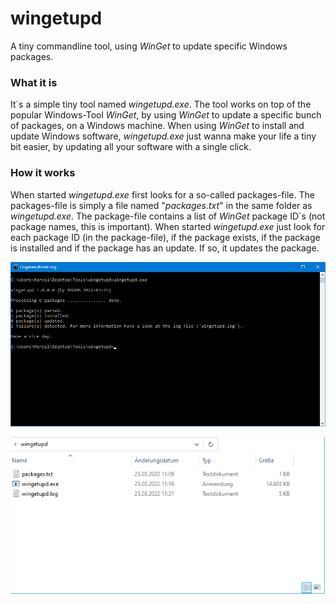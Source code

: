 # wingetupd
A tiny commandline tool, using _WinGet_ to update specific Windows packages.

### What it is
It´s a simple tiny tool named _wingetupd.exe_. The tool works on top of the popular Windows-Tool _WinGet_, by using _WinGet_ to update a specific bunch of packages, on a Windows machine. When using _WinGet_ to install and update Windows software, _wingetupd.exe_ just wanna make your life a tiny bit easier, by updating all your software with a single click.

### How it works
When started _wingetupd.exe_ first looks for a so-called packages-file. The packages-file is simply a file named "_packages.txt_" in the same folder as _wingetupd.exe_. The package-file contains a list of _WinGet_ package ID´s (not package names, this is important). When started _wingetupd.exe_ just look for each package ID (in the package-file), if the package exists, if the package is installed and if the package has an update. If so, it updates the package.

![wingetupd.exe](screenshot-tool.png)

![wingetupd.exe](screenshot-files.png)
